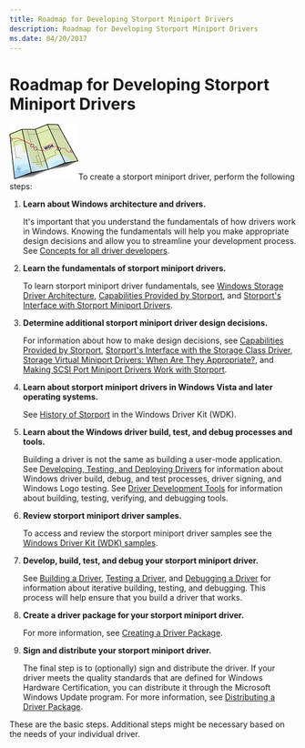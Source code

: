 ```yaml
---
title: Roadmap for Developing Storport Miniport Drivers
description: Roadmap for Developing Storport Miniport Drivers
ms.date: 04/20/2017
---
```


# Roadmap for Developing Storport Miniport Drivers

![figure of a roadmap with the text "wdk" superimposed on a highway](images/wdkroadmap-th.png)To create a storport miniport driver, perform the following steps:

1. **Learn about Windows architecture and drivers.**

    It's important that you understand the fundamentals of how drivers work in Windows. Knowing the fundamentals will help you make appropriate design decisions and allow you to streamline your development process. See [Concepts for all driver developers](../gettingstarted/concepts-and-knowledge-for-all-driver-developers.md).

2. **Learn the fundamentals of storport miniport drivers.**

    To learn storport miniport driver fundamentals, see [Windows Storage Driver Architecture](storage-driver-architecture.md), [Capabilities Provided by Storport](capabilities-provided-by-storport.md), and [Storport's Interface with Storport Miniport Drivers](storport-s-interface-with-storport-miniport-drivers.md).

3. **Determine additional storport miniport driver design decisions.**

   For information about how to make design decisions, see [Capabilities Provided by Storport](capabilities-provided-by-storport.md), [Storport's Interface with the Storage Class Driver](storport-s-srb-interface-with-the-storage-class-driver.md), [Storage Virtual Miniport Drivers: When Are They Appropriate?](storage-virtual-miniport-drivers--when-are-they-appropriate-.md), and [Making SCSI Port Miniport Drivers Work with Storport](making-scsi-port-miniport-drivers-work-with-storport.md).

4. **Learn about storport miniport drivers in Windows Vista and later operating systems.**

    See [History of Storport](history-of-storport.md) in the Windows Driver Kit (WDK).

5. **Learn about the Windows driver build, test, and debug processes and tools.**

   Building a driver is not the same as building a user-mode application. See [Developing, Testing, and Deploying Drivers](/windows-hardware/drivers) for information about Windows driver build, debug, and test processes, driver signing, and Windows Logo testing. See [Driver Development Tools](../devtest/index.md) for information about building, testing, verifying, and debugging tools.

6. **Review storport miniport driver samples.**

    To access and review the storport miniport driver samples see the [Windows Driver Kit (WDK) samples](https://go.microsoft.com/fwlink/p/?LinkId=618052).

7. **Develop, build, test, and debug your storport miniport driver.**

    See [Building a Driver](../develop/building-a-driver.md), [Testing a Driver](/windows-hardware/drivers), and [Debugging a Driver](/windows-hardware/drivers) for information about iterative building, testing, and debugging. This process will help ensure that you build a driver that works.

8. **Create a driver package for your storport miniport driver.**

    For more information, see [Creating a Driver Package](/windows-hardware/drivers).

9. **Sign and distribute your storport miniport driver.**

    The final step is to (optionally) sign and distribute the driver. If your driver meets the quality standards that are defined for Windows Hardware Certification, you can distribute it through the Microsoft Windows Update program. For more information, see [Distributing a Driver Package](/windows-hardware/drivers).

These are the basic steps. Additional steps might be necessary based on the needs of your individual driver.
